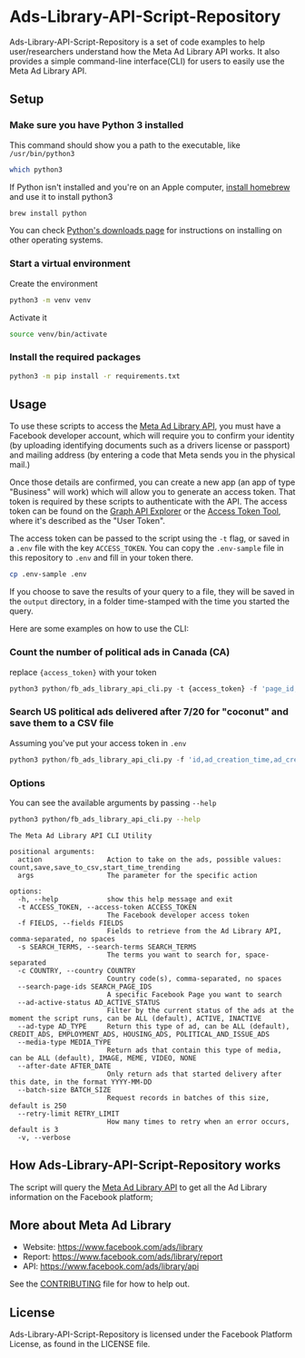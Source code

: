 # Ads-Library-API-Script-Repository
Ads-Library-API-Script-Repository is a set of code examples to help user/researchers understand how the Meta Ad Library API works. It also provides a simple command-line interface(CLI) for users to easily use the Meta Ad Library API.

## Setup

### Make sure you have Python 3 installed

This command should show you a path to the executable, like `/usr/bin/python3`
```bash
which python3
```

If Python isn't installed and you're on an Apple computer, [install homebrew](https://brew.sh/) and use it to install python3
```bash
brew install python
```

You can check [Python's downloads page](https://www.python.org/downloads/) for instructions on installing on other operating systems.

### Start a virtual environment

Create the environment
```bash
python3 -m venv venv
```

Activate it
```bash
source venv/bin/activate
```

### Install the required packages
```bash
python3 -m pip install -r requirements.txt
```

## Usage

To use these scripts to access the [Meta Ad Library API](https://www.facebook.com/ads/library/api), you must have a Facebook developer account, which will require you to confirm your identity (by uploading identifying documents such as a drivers license or passport) and mailing address (by entering a code that Meta sends you in the physical mail.)

Once those details are confirmed, you can create a new app (an app of type "Business" will work) which will allow you to generate an access token. That token is required by these scripts to authenticate with the API. The access token can be found on the [Graph API Explorer](https://developers.facebook.com/tools/explorer/) or the [Access Token Tool](https://developers.facebook.com/tools/accesstoken/), where it's described as the "User Token".

The access token can be passed to the script using the `-t` flag, or saved in a `.env` file with the key `ACCESS_TOKEN`. You can copy the `.env-sample` file in this repository to `.env` and fill in your token there.

```bash
cp .env-sample .env
```

If you choose to save the results of your query to a file, they will be saved in the `output` directory, in a folder time-stamped with the time you started the query.

Here are some examples on how to use the CLI:

### Count the number of political ads in Canada (CA)
replace `{access_token}` with your token
```python
python3 python/fb_ads_library_api_cli.py -t {access_token} -f 'page_id,ad_snapshot_url,funding_entity,ad_delivery_start_time' -c 'CA' -s '.' -v count
```

### Search US political ads delivered after 7/20 for "coconut" and save them to a CSV file
Assuming you've put your access token in `.env`
```python
python3 python/fb_ads_library_api_cli.py -f 'id,ad_creation_time,ad_creative_bodies,ad_creative_link_captions,ad_creative_link_descriptions,ad_creative_link_titles,ad_delivery_start_time,ad_delivery_stop_time,ad_snapshot_url,age_country_gender_reach_breakdown,beneficiary_payers,bylines,currency,delivery_by_region,demographic_distribution,estimated_audience_size,eu_total_reach,impressions,languages,page_id,page_name,publisher_platforms,spend,target_ages,target_gender,target_locations' -c 'US' --ad-type 'POLITICAL_AND_ISSUE_ADS' -s 'coconut' --batch-size 250 --after-date 2024-07-20 -v save_to_csv coconut_after_07_20
```

### Options

You can see the available arguments by passing `--help`

```bash
python3 python/fb_ads_library_api_cli.py --help
```

```
The Meta Ad Library API CLI Utility

positional arguments:
  action                Action to take on the ads, possible values: count,save,save_to_csv,start_time_trending
  args                  The parameter for the specific action

options:
  -h, --help            show this help message and exit
  -t ACCESS_TOKEN, --access-token ACCESS_TOKEN
                        The Facebook developer access token
  -f FIELDS, --fields FIELDS
                        Fields to retrieve from the Ad Library API, comma-separated, no spaces
  -s SEARCH_TERMS, --search-terms SEARCH_TERMS
                        The terms you want to search for, space-separated
  -c COUNTRY, --country COUNTRY
                        Country code(s), comma-separated, no spaces
  --search-page-ids SEARCH_PAGE_IDS
                        A specific Facebook Page you want to search
  --ad-active-status AD_ACTIVE_STATUS
                        Filter by the current status of the ads at the moment the script runs, can be ALL (default), ACTIVE, INACTIVE
  --ad-type AD_TYPE     Return this type of ad, can be ALL (default), CREDIT_ADS, EMPLOYMENT_ADS, HOUSING_ADS, POLITICAL_AND_ISSUE_ADS
  --media-type MEDIA_TYPE
                        Return ads that contain this type of media, can be ALL (default), IMAGE, MEME, VIDEO, NONE
  --after-date AFTER_DATE
                        Only return ads that started delivery after this date, in the format YYYY-MM-DD
  --batch-size BATCH_SIZE
                        Request records in batches of this size, default is 250
  --retry-limit RETRY_LIMIT
                        How many times to retry when an error occurs, default is 3
  -v, --verbose
```

## How Ads-Library-API-Script-Repository works
The script will query the [Meta Ad Library API](https://www.facebook.com/ads/library/api) to get all the Ad Library information on the Facebook platform;


## More about Meta Ad Library
* Website: https://www.facebook.com/ads/library
* Report: https://www.facebook.com/ads/library/report
* API: https://www.facebook.com/ads/library/api

See the [CONTRIBUTING](CONTRIBUTING.md) file for how to help out.


## License
Ads-Library-API-Script-Repository is licensed under the Facebook Platform License, as found in the LICENSE file.
